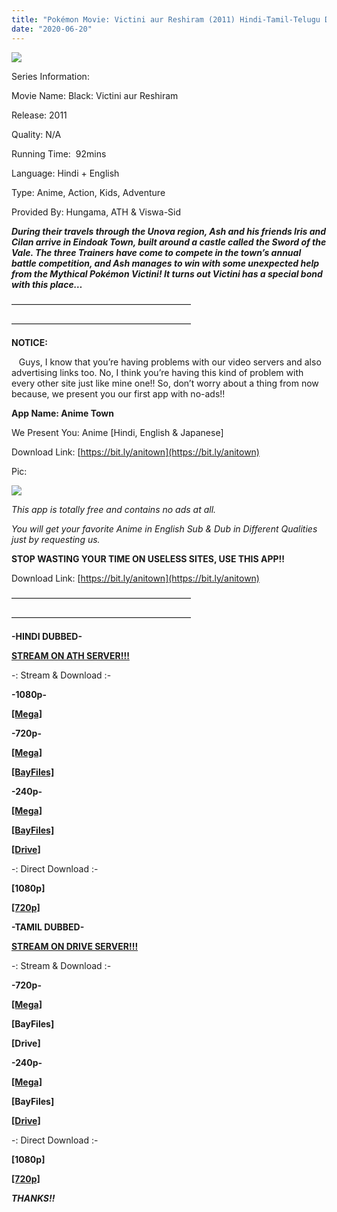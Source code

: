 ```yaml
---
title: "Pokémon Movie: Victini aur Reshiram (2011) Hindi-Tamil-Telugu Dubbed [Hungama TV/Marvel HQ]"
date: "2020-06-20"
---
```


<script type="text/javascript">var adfly_id = 20713539; var adfly_advert = 'int'; var popunder = true; var domains = ['mydomainscan.com'];</script>

<script src="https://cdn.adf.ly/js/link-converter.js"></script>

[![](https://1.bp.blogspot.com/-GdHU8U-QaqY/XuiBpW7aAdI/AAAAAAAAC98/Qv3wwG8hrr0Q80ILu2yl5uDJVKQWA8cVwCK4BGAsYHg/w400-h228/dfsfsdf.JPG)](https://1.bp.blogspot.com/-GdHU8U-QaqY/XuiBpW7aAdI/AAAAAAAAC98/Qv3wwG8hrr0Q80ILu2yl5uDJVKQWA8cVwCK4BGAsYHg/s1298/dfsfsdf.JPG)

Series Information:

Movie Name: Black: Victini aur Reshiram

Release: 2011

Quality: N/A

Running Time:  92mins

Language: Hindi + English  

Type: Anime, Action, Kids, Adventure

Provided By: Hungama, ATH & Viswa-Sid

  

_**During their travels through the Unova region, Ash and his friends Iris and Cilan arrive in Eindoak Town, built around a castle called the Sword of the Vale. The three Trainers have come to compete in the town’s annual battle competition, and Ash manages to win with some unexpected help from the Mythical Pokémon Victini! It turns out Victini has a special bond with this place…**_

————————————————————–

————————————————————–

**NOTICE:**

   Guys, I know that you’re having problems with our video servers and also advertising links too. No, I think you’re having this kind of problem with every other site just like mine one!! So, don’t worry about a thing from now because, we present you our first app with no-ads!!

**App Name: Anime Town**

We Present You: Anime \[Hindi, English & Japanese\]

Download Link: [https://bit.ly/anitown](https://bit.ly/anitown)

Pic:

[![](https://1.bp.blogspot.com/-UKLChwnNMqk/Xu4q7hqAzzI/AAAAAAAAC_o/nMCXjEuPLKskhbL03LakLN1EstwmmlB7ACK4BGAsYHg/w640-h255/bluh.jpg)](https://1.bp.blogspot.com/-UKLChwnNMqk/Xu4q7hqAzzI/AAAAAAAAC_o/nMCXjEuPLKskhbL03LakLN1EstwmmlB7ACK4BGAsYHg/s1810/bluh.jpg)

_This app is totally free and contains no ads at all._

_You will get your favorite Anime in English Sub & Dub in Different Qualities just by requesting us._

**STOP WASTING YOUR TIME ON USELESS SITES, USE THIS APP!!**

Download Link: [https://bit.ly/anitown](https://bit.ly/anitown)

————————————————————–

————————————————————–

**\-HINDI DUBBED-**

**[STREAM ON ATH SERVER!!!](http://raboninco.com/13EkS)**

  

\-: Stream & Download :-

**\-1080p-**

**[\[Mega\]](https://mydomainscan.com/4nxTprcg)**

**\-720p-**

**[\[Mega\]](https://mydomainscan.com/6akFs)**

**[\[BayFiles\]](https://mydomainscan.com/lmur)**

  

**\-240p-**

**[\[Mega\]](https://mydomainscan.com/pm6RS5)**

**[\[BayFiles\]](https://mydomainscan.com/DqbS)**

**[\[Drive\]](https://mydomainscan.com/k3nClJ11)**

\-: Direct Download :-

**\[1080p\]**

**[\[720p\]](https://mydomainscan.com/rH5YW8Sd)**

**\-TAMIL DUBBED-**

**[STREAM ON DRIVE SERVER!!!](http://raboninco.com/13KHi)**

  

\-: Stream & Download :-

**\-720p-**

**[\[Mega\]](https://mydomainscan.com/xYO56s)**

**\[BayFiles\]**

**\[Drive\]**

**\-240p-**

**[\[Mega\]](https://mydomainscan.com/ka13)**

**\[BayFiles\]**

**[\[Drive\]](https://mydomainscan.com/mnsb8nBN)**

\-: Direct Download :-

  

**\[1080p\]**

**[\[720p\]](https://mydomainscan.com/meN1Ve)**

  

_**THANKS!!**_
